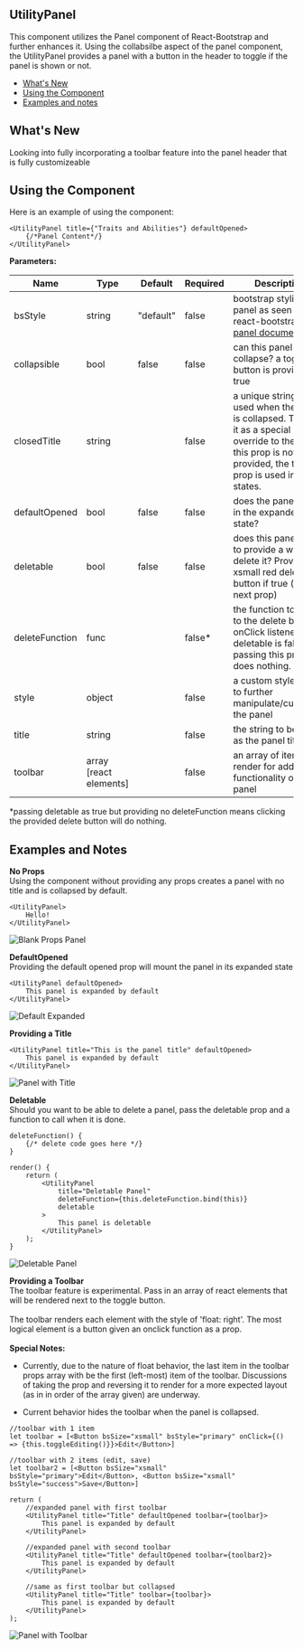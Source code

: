 ## UtilityPanel
This component utilizes the Panel component of React-Bootstrap and further enhances it. Using the collabsilbe aspect of the panel component, the UtilityPanel provides a panel with a button in the header to toggle if the panel is shown or not.

- [What's New](#what's-new)
- [Using the Component](#using-the-component)
- [Examples and notes](#examples-and-notes)


## What's New
Looking into fully incorporating a toolbar feature into the panel header that is fully customizeable

## Using the Component
Here is an example of using the component:
```
<UtilityPanel title={"Traits and Abilities"} defaultOpened>
    {/*Panel Content*/}
</UtilityPanel> 
```
**Parameters:**<br>

| Name | Type | Default | Required | Description |
| ----- | ----- | ----- | ----- | ----- |
| bsStyle | string | "default" | false | bootstrap styling of panel as seen in react-bootstrap [panel documentation](https://react-bootstrap.github.io/components/panel/) |
| collapsible | bool | false | false | can this panel collapse? a toggle button is provided if true |
| closedTitle | string | | false | a unique string to be used when the panel is collapsed. Think of it as a special override to the title. If this prop is not provided, the title prop is used in both states. |
| defaultOpened | bool | false | false | does the panel mount in the expanded state? |
| deletable | bool | false | false | does this panel need to provide a way to delete it? Provides an xsmall red delete button if true (see next prop) |
| deleteFunction | func | | false* | the function to pass to the delete button's onClick listener. If deletable is false, passing this prop does nothing.
| style | object | | false | a custom style object to further manipulate/customize the panel |
| title | string | | false | the string to be used as the panel title |
| toolbar | array [react elements] | | false | an array of items to render for additional functionality on the panel |

\*passing deletable as true but providing no deleteFunction means clicking the provided delete button will do nothing.

## Examples and Notes
**No Props**<br>
Using the component without providing any props creates a panel with no title and is collapsed by default.
```
<UtilityPanel>
    Hello!
</UtilityPanel>
```
![Blank Props Panel](https://i.imgur.com/tPP6fxy.png)

**DefaultOpened**<br>
Providing the default opened prop will mount the panel in its expanded state
```
<UtilityPanel defaultOpened>
    This panel is expanded by default
</UtilityPanel>
```
![Default Expanded](https://i.imgur.com/0ShUpd9.png)

**Providing a Title**<br>
```
<UtilityPanel title="This is the panel title" defaultOpened>
    This panel is expanded by default
</UtilityPanel>
```
![Panel with Title](https://i.imgur.com/rJeMvQ2.png)

**Deletable**<br>
Should you want to be able to delete a panel, pass the deletable prop and a function to call when it is done.
```
deleteFunction() {
    {/* delete code goes here */}
}

render() {
    return (
        <UtilityPanel 
            title="Deletable Panel"
            deleteFunction={this.deleteFunction.bind(this)}
            deletable
        >
            This panel is deletable
        </UtilityPanel>
    );
}
```
![Deletable Panel](https://i.imgur.com/8J2mHHi.png)

**Providing a Toolbar**<br>
The toolbar feature is experimental. Pass in an array of react elements that will be rendered next to the toggle button.<br><br>
The toolbar renders each element with the style of 'float: right'. The most logical element is a button given an onclick function as a prop.<br><br>
**Special Notes:**<br>
* Currently, due to the nature of float behavior, the last item in the toolbar props array with be the first (left-most) item of the toolbar. Discussions of taking the prop and reversing it to render for a more expected layout (as in in order of the array given) are underway.

* Current behavior hides the toolbar when the panel is collapsed.
```
//toolbar with 1 item
let toolbar = [<Button bsSize="xsmall" bsStyle="primary" onClick={() => {this.toggleEditing()}}>Edit</Button>]

//toolbar with 2 items (edit, save)
let toolbar2 = [<Button bsSize="xsmall" bsStyle="primary">Edit</Button>, <Button bsSize="xsmall" bsStyle="success">Save</Button>]

return (
    //expanded panel with first toolbar
    <UtilityPanel title="Title" defaultOpened toolbar={toolbar}>
        This panel is expanded by default
    </UtilityPanel>

    //expanded panel with second toolbar
    <UtilityPanel title="Title" defaultOpened toolbar={toolbar2}>
        This panel is expanded by default
    </UtilityPanel>

    //same as first toolbar but collapsed
    <UtilityPanel title="Title" toolbar={toolbar}>
        This panel is expanded by default
    </UtilityPanel>
);
```
![Panel with Toolbar](https://i.imgur.com/vLhArkn.png)